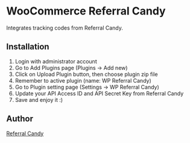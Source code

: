 WooCommerce Referral Candy
====================

Integrates tracking codes from Referral Candy.

## Installation
1. Login with administrator account
2. Go to Add Plugins page (Plugins -> Add new)
3. Click on Upload Plugin button, then choose plugin zip file
4. Remember to active plugin (name: WP Referral Candy)
5. Go to Plugin setting page (Settings -> WP Referral Candy)
6. Update your API Access ID and API Secret Key from Referral Candy
7. Save and enjoy it :)


Author
---
[Referral Candy](http://referralcandy.com)
